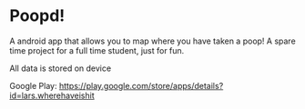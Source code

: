 # Poopd!
A android app that allows you to map where you have taken a poop!
A spare time project for a full time student, just for fun.

All data is stored on device

Google Play: https://play.google.com/store/apps/details?id=lars.wherehaveishit